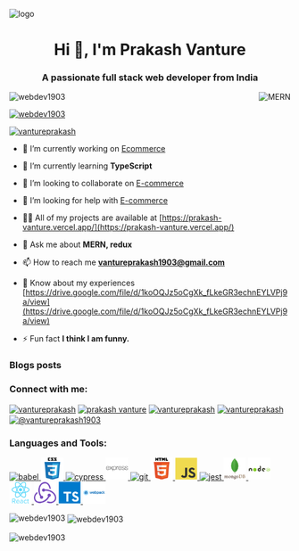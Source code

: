 ![logo](https://encrypted-tbn0.gstatic.com/images?q=tbn:ANd9GcTXUKxFwTUM-4Z3ip4vbXpp8KxooGYbZXa75g&usqp=CAU)
<h1 align="center">Hi 👋, I'm Prakash Vanture</h1>
<h3 align="center">A passionate full stack web developer from India</h3>
<img align="right" alt="MERN" src="https://encrypted-tbn0.gstatic.com/images?q=tbn:ANd9GcSO7sevGcqsIQrdUOmRqXmgBxN3Nd2pDcHnjA&usqp=CAU"/>

<p align="left"> <img src="https://komarev.com/ghpvc/?username=webdev1903&label=Profile%20views&color=0e75b6&style=flat" alt="webdev1903" /> </p>

<p align="left"> <a href="https://github.com/ryo-ma/github-profile-trophy"><img src="https://github-profile-trophy.vercel.app/?username=webdev1903" alt="webdev1903" /></a> </p>

<p align="left"> <a href="https://twitter.com/vantureprakash" target="blank"><img src="https://img.shields.io/twitter/follow/vantureprakash?logo=twitter&style=for-the-badge" alt="vantureprakash" /></a> </p>

- 🔭 I’m currently working on [Ecommerce](https://github.com/webdev1903/Ecommerce)

- 🌱 I’m currently learning **TypeScript**

- 👯 I’m looking to collaborate on [E-commerce](https://github.com/webdev1903/E-commerce)

- 🤝 I’m looking for help with [E-commerce](https://github.com/webdev1903/E-commerce)

- 👨‍💻 All of my projects are available at [https://prakash-vanture.vercel.app/](https://prakash-vanture.vercel.app/)

- 💬 Ask me about **MERN, redux**

- 📫 How to reach me **vantureprakash1903@gmail.com**

- 📄 Know about my experiences [https://drive.google.com/file/d/1koOQJz5oCgXk_fLkeGR3echnEYLVPj9a/view](https://drive.google.com/file/d/1koOQJz5oCgXk_fLkeGR3echnEYLVPj9a/view)

- ⚡ Fun fact **I think I am funny.**

### Blogs posts
<!-- BLOG-POST-LIST:START -->
<!-- BLOG-POST-LIST:END -->

<h3 align="left">Connect with me:</h3>
<p align="left">
<a href="https://twitter.com/vantureprakash" target="blank"><img align="center" src="https://raw.githubusercontent.com/rahuldkjain/github-profile-readme-generator/master/src/images/icons/Social/twitter.svg" alt="vantureprakash" height="30" width="40" /></a>
<a href="https://linkedin.com/in/prakash vanture" target="blank"><img align="center" src="https://raw.githubusercontent.com/rahuldkjain/github-profile-readme-generator/master/src/images/icons/Social/linked-in-alt.svg" alt="prakash vanture" height="30" width="40" /></a>
<a href="https://fb.com/vantureprakash" target="blank"><img align="center" src="https://raw.githubusercontent.com/rahuldkjain/github-profile-readme-generator/master/src/images/icons/Social/facebook.svg" alt="vantureprakash" height="30" width="40" /></a>
<a href="https://instagram.com/vantureprakash" target="blank"><img align="center" src="https://raw.githubusercontent.com/rahuldkjain/github-profile-readme-generator/master/src/images/icons/Social/instagram.svg" alt="vantureprakash" height="30" width="40" /></a>
<a href="https://medium.com/@vantureprakash1903" target="blank"><img align="center" src="https://raw.githubusercontent.com/rahuldkjain/github-profile-readme-generator/master/src/images/icons/Social/medium.svg" alt="@vantureprakash1903" height="30" width="40" /></a>
</p>

<h3 align="left">Languages and Tools:</h3>
<p align="left"> <a href="https://babeljs.io/" target="_blank" rel="noreferrer"> <img src="https://www.vectorlogo.zone/logos/babeljs/babeljs-icon.svg" alt="babel" width="40" height="40"/> </a> <a href="https://www.w3schools.com/css/" target="_blank" rel="noreferrer"> <img src="https://raw.githubusercontent.com/devicons/devicon/master/icons/css3/css3-original-wordmark.svg" alt="css3" width="40" height="40"/> </a> <a href="https://www.cypress.io" target="_blank" rel="noreferrer"> <img src="https://raw.githubusercontent.com/simple-icons/simple-icons/6e46ec1fc23b60c8fd0d2f2ff46db82e16dbd75f/icons/cypress.svg" alt="cypress" width="40" height="40"/> </a> <a href="https://expressjs.com" target="_blank" rel="noreferrer"> <img src="https://raw.githubusercontent.com/devicons/devicon/master/icons/express/express-original-wordmark.svg" alt="express" width="40" height="40"/> </a> <a href="https://git-scm.com/" target="_blank" rel="noreferrer"> <img src="https://www.vectorlogo.zone/logos/git-scm/git-scm-icon.svg" alt="git" width="40" height="40"/> </a> <a href="https://www.w3.org/html/" target="_blank" rel="noreferrer"> <img src="https://raw.githubusercontent.com/devicons/devicon/master/icons/html5/html5-original-wordmark.svg" alt="html5" width="40" height="40"/> </a> <a href="https://developer.mozilla.org/en-US/docs/Web/JavaScript" target="_blank" rel="noreferrer"> <img src="https://raw.githubusercontent.com/devicons/devicon/master/icons/javascript/javascript-original.svg" alt="javascript" width="40" height="40"/> </a> <a href="https://jestjs.io" target="_blank" rel="noreferrer"> <img src="https://www.vectorlogo.zone/logos/jestjsio/jestjsio-icon.svg" alt="jest" width="40" height="40"/> </a> <a href="https://www.mongodb.com/" target="_blank" rel="noreferrer"> <img src="https://raw.githubusercontent.com/devicons/devicon/master/icons/mongodb/mongodb-original-wordmark.svg" alt="mongodb" width="40" height="40"/> </a> <a href="https://nodejs.org" target="_blank" rel="noreferrer"> <img src="https://raw.githubusercontent.com/devicons/devicon/master/icons/nodejs/nodejs-original-wordmark.svg" alt="nodejs" width="40" height="40"/> </a> <a href="https://reactjs.org/" target="_blank" rel="noreferrer"> <img src="https://raw.githubusercontent.com/devicons/devicon/master/icons/react/react-original-wordmark.svg" alt="react" width="40" height="40"/> </a> <a href="https://redux.js.org" target="_blank" rel="noreferrer"> <img src="https://raw.githubusercontent.com/devicons/devicon/master/icons/redux/redux-original.svg" alt="redux" width="40" height="40"/> </a> <a href="https://www.typescriptlang.org/" target="_blank" rel="noreferrer"> <img src="https://raw.githubusercontent.com/devicons/devicon/master/icons/typescript/typescript-original.svg" alt="typescript" width="40" height="40"/> </a> <a href="https://webpack.js.org" target="_blank" rel="noreferrer"> <img src="https://raw.githubusercontent.com/devicons/devicon/d00d0969292a6569d45b06d3f350f463a0107b0d/icons/webpack/webpack-original-wordmark.svg" alt="webpack" width="40" height="40"/> </a> </p>

<p><img align="left" src="https://github-readme-stats.vercel.app/api/top-langs?username=webdev1903&show_icons=true&locale=en&layout=compact" alt="webdev1903" /></p>

<p>&nbsp;<img align="center" src="https://github-readme-stats.vercel.app/api?username=webdev1903&show_icons=true&locale=en" alt="webdev1903" /></p>

<p><img align="center" src="https://github-readme-streak-stats.herokuapp.com/?user=webdev1903&" alt="webdev1903" /></p>
